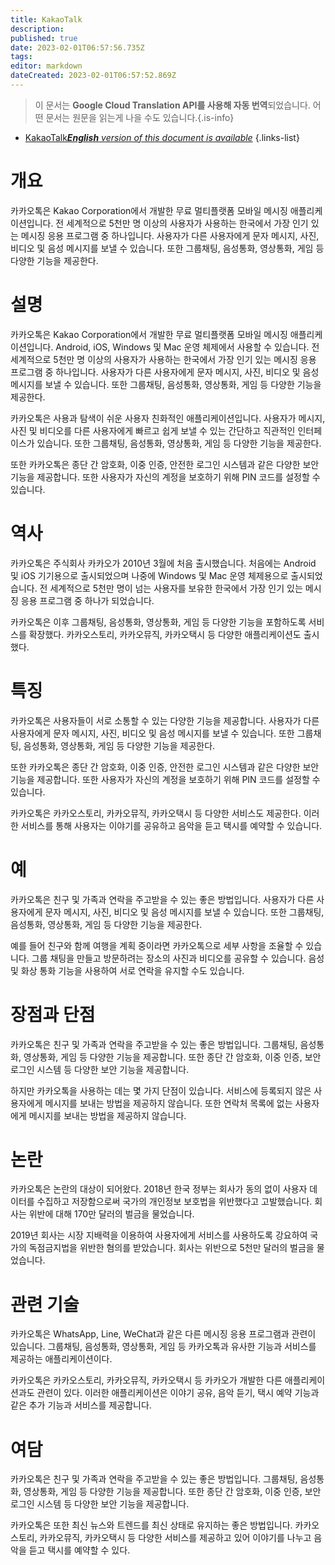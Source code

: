```yaml
---
title: KakaoTalk
description: 
published: true
date: 2023-02-01T06:57:56.735Z
tags: 
editor: markdown
dateCreated: 2023-02-01T06:57:52.869Z
---
```


> 이 문서는 **Google Cloud Translation API를 사용해 자동 번역**되었습니다.
어떤 문서는 원문을 읽는게 나을 수도 있습니다.{.is-info}

- [KakaoTalk***English** version of this document is available*](/en/Knowledge-base/Dictionary/kakaotalk)
{.links-list}

# 개요
카카오톡은 Kakao Corporation에서 개발한 무료 멀티플랫폼 모바일 메시징 애플리케이션입니다. 전 세계적으로 5천만 명 이상의 사용자가 사용하는 한국에서 가장 인기 있는 메시징 응용 프로그램 중 하나입니다. 사용자가 다른 사용자에게 문자 메시지, 사진, 비디오 및 음성 메시지를 보낼 수 있습니다. 또한 그룹채팅, 음성통화, 영상통화, 게임 등 다양한 기능을 제공한다.

# 설명
카카오톡은 Kakao Corporation에서 개발한 무료 멀티플랫폼 모바일 메시징 애플리케이션입니다. Android, iOS, Windows 및 Mac 운영 체제에서 사용할 수 있습니다. 전 세계적으로 5천만 명 이상의 사용자가 사용하는 한국에서 가장 인기 있는 메시징 응용 프로그램 중 하나입니다. 사용자가 다른 사용자에게 문자 메시지, 사진, 비디오 및 음성 메시지를 보낼 수 있습니다. 또한 그룹채팅, 음성통화, 영상통화, 게임 등 다양한 기능을 제공한다.

카카오톡은 사용과 탐색이 쉬운 사용자 친화적인 애플리케이션입니다. 사용자가 메시지, 사진 및 비디오를 다른 사용자에게 빠르고 쉽게 보낼 수 있는 간단하고 직관적인 인터페이스가 있습니다. 또한 그룹채팅, 음성통화, 영상통화, 게임 등 다양한 기능을 제공한다.

또한 카카오톡은 종단 간 암호화, 이중 인증, 안전한 로그인 시스템과 같은 다양한 보안 기능을 제공합니다. 또한 사용자가 자신의 계정을 보호하기 위해 PIN 코드를 설정할 수 있습니다.

# 역사
카카오톡은 주식회사 카카오가 2010년 3월에 처음 출시했습니다. 처음에는 Android 및 iOS 기기용으로 출시되었으며 나중에 Windows 및 Mac 운영 체제용으로 출시되었습니다. 전 세계적으로 5천만 명이 넘는 사용자를 보유한 한국에서 가장 인기 있는 메시징 응용 프로그램 중 하나가 되었습니다.

카카오톡은 이후 그룹채팅, 음성통화, 영상통화, 게임 등 다양한 기능을 포함하도록 서비스를 확장했다. 카카오스토리, 카카오뮤직, 카카오택시 등 다양한 애플리케이션도 출시했다.

# 특징
카카오톡은 사용자들이 서로 소통할 수 있는 다양한 기능을 제공합니다. 사용자가 다른 사용자에게 문자 메시지, 사진, 비디오 및 음성 메시지를 보낼 수 있습니다. 또한 그룹채팅, 음성통화, 영상통화, 게임 등 다양한 기능을 제공한다.

또한 카카오톡은 종단 간 암호화, 이중 인증, 안전한 로그인 시스템과 같은 다양한 보안 기능을 제공합니다. 또한 사용자가 자신의 계정을 보호하기 위해 PIN 코드를 설정할 수 있습니다.

카카오톡은 카카오스토리, 카카오뮤직, 카카오택시 등 다양한 서비스도 제공한다. 이러한 서비스를 통해 사용자는 이야기를 공유하고 음악을 듣고 택시를 예약할 수 있습니다.

# 예
카카오톡은 친구 및 가족과 연락을 주고받을 수 있는 좋은 방법입니다. 사용자가 다른 사용자에게 문자 메시지, 사진, 비디오 및 음성 메시지를 보낼 수 있습니다. 또한 그룹채팅, 음성통화, 영상통화, 게임 등 다양한 기능을 제공한다.

예를 들어 친구와 함께 여행을 계획 중이라면 카카오톡으로 세부 사항을 조율할 수 있습니다. 그룹 채팅을 만들고 방문하려는 장소의 사진과 비디오를 공유할 수 있습니다. 음성 및 화상 통화 기능을 사용하여 서로 연락을 유지할 수도 있습니다.

# 장점과 단점
카카오톡은 친구 및 가족과 연락을 주고받을 수 있는 좋은 방법입니다. 그룹채팅, 음성통화, 영상통화, 게임 등 다양한 기능을 제공합니다. 또한 종단 간 암호화, 이중 인증, 보안 로그인 시스템 등 다양한 보안 기능을 제공합니다.

하지만 카카오톡을 사용하는 데는 몇 가지 단점이 있습니다. 서비스에 등록되지 않은 사용자에게 메시지를 보내는 방법을 제공하지 않습니다. 또한 연락처 목록에 없는 사용자에게 메시지를 보내는 방법을 제공하지 않습니다.

# 논란
카카오톡은 논란의 대상이 되어왔다. 2018년 한국 정부는 회사가 동의 없이 사용자 데이터를 수집하고 저장함으로써 국가의 개인정보 보호법을 위반했다고 고발했습니다. 회사는 위반에 대해 170만 달러의 벌금을 물었습니다.

2019년 회사는 시장 지배력을 이용하여 사용자에게 서비스를 사용하도록 강요하여 국가의 독점금지법을 위반한 혐의를 받았습니다. 회사는 위반으로 5천만 달러의 벌금을 물었습니다.

# 관련 기술
카카오톡은 WhatsApp, Line, WeChat과 같은 다른 메시징 응용 프로그램과 관련이 있습니다. 그룹채팅, 음성통화, 영상통화, 게임 등 카카오톡과 유사한 기능과 서비스를 제공하는 애플리케이션이다.

카카오톡은 카카오스토리, 카카오뮤직, 카카오택시 등 카카오가 개발한 다른 애플리케이션과도 관련이 있다. 이러한 애플리케이션은 이야기 공유, 음악 듣기, 택시 예약 기능과 같은 추가 기능과 서비스를 제공합니다.

# 여담
카카오톡은 친구 및 가족과 연락을 주고받을 수 있는 좋은 방법입니다. 그룹채팅, 음성통화, 영상통화, 게임 등 다양한 기능을 제공합니다. 또한 종단 간 암호화, 이중 인증, 보안 로그인 시스템 등 다양한 보안 기능을 제공합니다.

카카오톡은 또한 최신 뉴스와 트렌드를 최신 상태로 유지하는 좋은 방법입니다. 카카오스토리, 카카오뮤직, 카카오택시 등 다양한 서비스를 제공하고 있어 이야기를 나누고 음악을 듣고 택시를 예약할 수 있다.